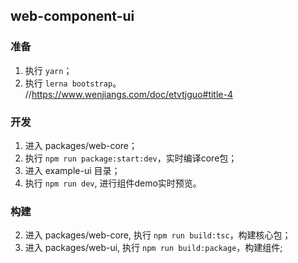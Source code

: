 ## web-component-ui

### 准备

1. 执行 ```yarn```；
2. 执行 ```lerna bootstrap```。
//https://www.wenjiangs.com/doc/etvtjguo#title-4

### 开发

1. 进入 packages/web-core；
2. 执行 ```npm run package:start:dev```，实时编译core包；
3. 进入 example-ui 目录；
4. 执行 ```npm run dev```, 进行组件demo实时预览。

### 构建

2. 进入 packages/web-core, 执行 ```npm run build:tsc```，构建核心包；
2. 进入 packages/web-ui, 执行 ```npm run build:package```，构建组件;
